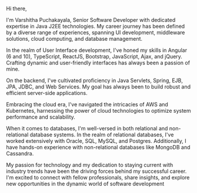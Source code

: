 Hi there,

I'm Varshitha Puchakayala, Senior Software Developer with dedicated expertise in Java J2EE technologies. My career journey has been defined by a diverse range of experiences, spanning UI development, middleware solutions, cloud computing, and database management.

In the realm of User Interface development, I've honed my skills in Angular (6 and 10), TypeScript, ReactJS, Bootstrap, JavaScript, Ajax, and jQuery. Crafting dynamic and user-friendly interfaces has always been a passion of mine.

On the backend, I've cultivated proficiency in Java Servlets, Spring, EJB, JPA, JDBC, and Web Services. My goal has always been to build robust and efficient server-side applications.

Embracing the cloud era, I've navigated the intricacies of AWS and Kubernetes, harnessing the power of cloud technologies to optimize system performance and scalability.

When it comes to databases, I'm well-versed in both relational and non-relational database systems. In the realm of relational databases, I've worked extensively with Oracle, SQL, MySQL, and Postgres. Additionally, I have hands-on experience with non-relational databases like MongoDB and Cassandra.




My passion for technology and my dedication to staying current with industry trends have been the driving forces behind my successful career. I'm excited to connect with fellow professionals, share insights, and explore new opportunities in the dynamic world of software development
